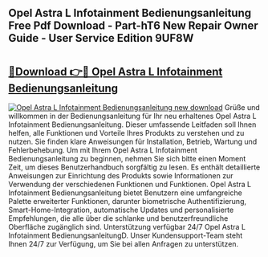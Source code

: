 ## Opel Astra L Infotainment Bedienungsanleitung Free Pdf Download - Part-hT6 New Repair Owner Guide - User Service Edition 9UF8W

# <h2><a href="http://df62i9.blite.top/?on=Opel+Astra+L+Infotainment+Bedienungsanleitung">🔗Download 👉🔴 Opel Astra L Infotainment Bedienungsanleitung</a></h2>

[![Opel Astra L Infotainment Bedienungsanleitung new download](https://i.imgur.com/lujVjoI.png)](http://df62i9.blite.top/?on=Opel+Astra+L+Infotainment+Bedienungsanleitung)
Grüße und willkommen in der Bedienungsanleitung für Ihr neu erhaltenes Opel Astra L Infotainment Bedienungsanleitung. Dieser umfassende Leitfaden soll Ihnen helfen, alle Funktionen und Vorteile Ihres Produkts zu verstehen und zu nutzen. Sie finden klare Anweisungen für Installation, Betrieb, Wartung und Fehlerbehebung. Um mit Ihrem Opel Astra L Infotainment Bedienungsanleitung zu beginnen, nehmen Sie sich bitte einen Moment Zeit, um dieses Benutzerhandbuch sorgfältig zu lesen. Es enthält detaillierte Anweisungen zur Einrichtung des Produkts sowie Informationen zur Verwendung der verschiedenen Funktionen und Funktionen. Opel Astra L Infotainment Bedienungsanleitung bietet Benutzern eine umfangreiche Palette erweiterter Funktionen, darunter biometrische Authentifizierung, Smart-Home-Integration, automatische Updates und personalisierte Empfehlungen, die alle über die schlanke und benutzerfreundliche Oberfläche zugänglich sind. Unterstützung verfügbar 24/7 Opel Astra L Infotainment BedienungsanleitungD. Unser Kundensupport-Team steht Ihnen 24/7 zur Verfügung, um Sie bei allen Anfragen zu unterstützen.
